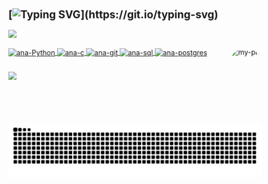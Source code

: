 ## [![Typing SVG](https://readme-typing-svg.herokuapp.com?color=BC85F2&lines=Hi+there%2C+I'm+Ana!)](https://git.io/typing-svg)
<div>
  <a href="https://github.com/anapsilvestrinf">
  <img height="180em" src="https://github-readme-stats.vercel.app/api?username=anapsilvestrinf&show_icons=true&theme=nightowl&count_private=true"/>
</div>
  
<div style="display: inline_block"><br>
  <img align="center" alt="ana-Python" src="https://img.shields.io/badge/Python-3776AB?style=for-the-badge&logo=python&logoColor=white">
  <img align="center" alt="ana-c" src="https://img.shields.io/badge/C-00599C?style=for-the-badge&logo=c&logoColor=white">
  <img align="center" alt="ana-git" src="https://img.shields.io/badge/Git-F05032?style=for-the-badge&logo=git&logoColor=white">
  <img align="center" alt="ana-sql" src="https://img.shields.io/badge/SQLite-07405E?style=for-the-badge&logo=sqlite&logoColor=white">
  <img align="center" alt="ana-postgres" src="https://img.shields.io/badge/PostgreSQL-316192?style=for-the-badge&logo=postgresql&logoColor=white">
  <!-- <img align="center" alt="shell" src="https://img.shields.io/badge/Shell_Script-121011?style=for-the-badge&logo=gnu-bash&logoColor=white"> -->
  <img align="right" alt="my-pic" height="150" style="border-radius:50px;" src="https://media.giphy.com/media/1DKbzMblbVoxt9qx33/giphy.gif">
</div>
                                                                                                                              
  ##
 
<div> 
  <a href = "mailto:anapsilvestrinf@gmail.com"><img src="https://img.shields.io/badge/-Gmail-%23333?style=for-the-badge&logo=gmail&logoColor=white" target="_blank"></a>
  <!-- <a href="https://www.linkedin.com/in/ana-paula-silvestrin/" target="_blank"><img src="https://img.shields.io/badge/-LinkedIn-%230077B5?style=for-the-badge&logo=linkedin&logoColor=white" target="_blank"></a> -->

   ![Snake animation](https://github.com/anapsilvestrinf/anapsilvestrinf/blob/output/github-contribution-grid-snake.svg)
